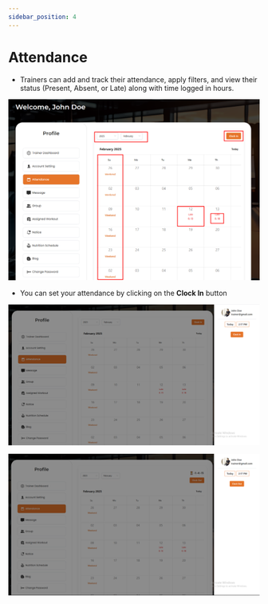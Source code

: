 ```yaml
---
sidebar_position: 4
---
```



# Attendance

- Trainers can add and track their attendance, apply filters, and view their status (Present, Absent, or Late) along with time logged in hours.

![Attendance](./img/a.png)


- You can set your attendance by clicking on the **Clock In** button

![Attendance](./img/a1.png)

![Attendance](./img/aa.png)